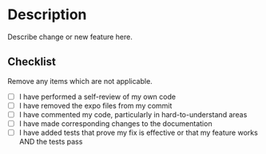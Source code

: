 # Description

Describe change or new feature here.

## Checklist

Remove any items which are not applicable.

- [ ] I have performed a self-review of my own code
- [ ] I have removed the expo files from my commit
- [ ] I have commented my code, particularly in hard-to-understand areas
- [ ] I have made corresponding changes to the documentation
- [ ] I have added tests that prove my fix is effective or that my feature works AND the tests pass
